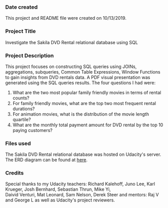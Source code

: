 ### Date created
This project and README file were created on 10/13/2019.

### Project Title
Investigate the Sakila DVD Rental relational database using SQL

### Project Description
This project focuses on constructing SQL queries using JOINs, aggregations, subqueries, Common Table Expressions, Window Functions to gain insights from DVD rentals data.
A PDF visual presentation was generated using the SQL queries results. The four questions I had were: <br />
1. What are the two most popular family friendly movies in terms of rental counts? <br />
2. For family friendly movies, what are the top two most frequent rental durations? <br />
3. For animation movies, what is the distribution of the movie length quartile? <br />
4. What are the monthly total payment amount for DVD rental by the top 10 paying customers? <br />     

### Files used
The Sakila DVD Rental relational database was hosted on Udacity's server.
The ERD diagram can be found at [here](https://s3.amazonaws.com/video.udacity-data.com/topher/2018/September/5ba96b12_dvd-rental-erd-2/dvd-rental-erd-2.pdf).

### Credits
Special thanks to my Udacity teachers: Richard Kalehoff, Juno Lee, Karl Krueger, Josh Bernhard, Sebastian Thrun, Mike Yi, <br />
Daivid Venturi, Mat Leonard, Sam Nelson, Derek Steer and mentors: Raj V and George L as well as Udacity's project reviewers.
